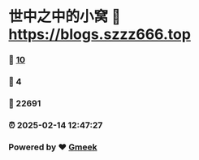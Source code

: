 # 世中之中的小窝 :link: https://blogs.szzz666.top 
### :page_facing_up: [10](https://blogs.szzz666.top/tag.html) 
### :speech_balloon: 4 
### :hibiscus: 22691 
### :alarm_clock: 2025-02-14 12:47:27 
### Powered by :heart: [Gmeek](https://github.com/Meekdai/Gmeek)
